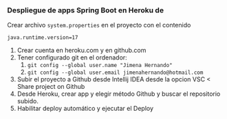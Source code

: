### Despliegue de apps Spring Boot en Heroku de

Crear archivo `system.properties` en el proyecto con el contenido
```
java.runtime.version=17
```

1. Crear cuenta en heroku.com y en github.com
2. Tener configurado git en el ordenador:
   1. `git config --global user.name "Jimena Hernando"`
   2. `git config --global user.email jimenahernando@hotmail.com`
3. Subir el proyecto a Github desde Intellij IDEA desde la opcion VSC < Share project on Github
4. Desde Heroku, crear app y elegir método Github y buscar el repositorio subido.
5. Habilitar deploy automático y ejecutar el Deploy